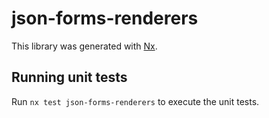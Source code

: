 # json-forms-renderers

This library was generated with [Nx](https://nx.dev).

## Running unit tests

Run `nx test json-forms-renderers` to execute the unit tests.
